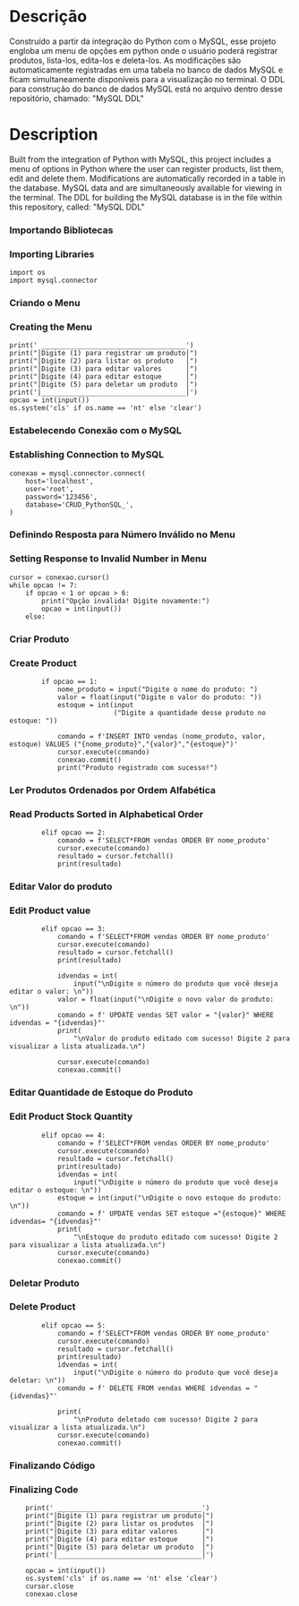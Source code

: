 # Descrição
Construído a partir da integração do Python com o MySQL, esse projeto engloba um menu de opções em python onde o usuário poderá registrar produtos, lista-los, edita-los e deleta-los. As modificações são automaticamente registradas em uma tabela no banco de dados MySQL e ficam simultaneamente disponíveis para a visualização no terminal. O DDL para construção do banco de dados MySQL está no arquivo dentro desse repositório, chamado: "MySQL DDL"
# Description
Built from the integration of Python with MySQL, this project includes a menu of options in Python where the user can register products, list them, edit and delete them. Modifications are automatically recorded in a table in the database. MySQL data and are simultaneously available for viewing in the terminal. The DDL for building the MySQL database is in the file within this repository, called: "MySQL DDL"
### Importando Bibliotecas
### Importing Libraries

```
import os
import mysql.connector
```

### Criando o Menu
### Creating the Menu

```
print(' ____________________________________')
print("│Digite (1) para registrar um produto│")
print("│Digite (2) para listar os produto   │")
print("│Digite (3) para editar valores      │")
print("│Digite (4) para editar estoque      │")
print("│Digite (5) para deletar um produto  │")
print('|____________________________________│')
opcao = int(input())
os.system('cls' if os.name == 'nt' else 'clear')
```

### Estabelecendo Conexão com o MySQL
### Establishing Connection to MySQL

```
conexao = mysql.connector.connect(
    host='localhost',
    user='root',
    password='123456',
    database='CRUD_PythonSQL_',
)
```

### Definindo Resposta para Número Inválido no Menu
### Setting Response to Invalid Number in Menu

```
cursor = conexao.cursor()
while opcao != 7:
    if opcao < 1 or opcao > 6:
        print("Opção inválida! Digite novamente:")
        opcao = int(input())
    else:
```

### Criar Produto
### Create Product

```
        if opcao == 1:
            nome_produto = input("Digite o nome do produto: ")
            valor = float(input("Digite o valor do produto: "))
            estoque = int(input
                          ("Digite a quantidade desse produto no estoque: "))

            comando = f'INSERT INTO vendas (nome_produto, valor, estoque) VALUES ("{nome_produto}","{valor}","{estoque}")'
            cursor.execute(comando)
            conexao.commit()
            print("Produto registrado com sucesso!")
```

### Ler Produtos Ordenados por Ordem Alfabética
### Read Products Sorted in Alphabetical Order

```
        elif opcao == 2:
            comando = f'SELECT*FROM vendas ORDER BY nome_produto'
            cursor.execute(comando)
            resultado = cursor.fetchall()
            print(resultado)
```


### Editar Valor do produto
### Edit Product value

```
        elif opcao == 3:
            comando = f'SELECT*FROM vendas ORDER BY nome_produto'
            cursor.execute(comando)
            resultado = cursor.fetchall()
            print(resultado)

            idvendas = int(
                input("\nDigite o número do produto que você deseja editar o valor: \n"))
            valor = float(input("\nDigite o novo valor do produto: \n"))
            comando = f' UPDATE vendas SET valor = "{valor}" WHERE idvendas = "{idvendas}"'
            print(
                "\nValor do produto editado com sucesso! Digite 2 para visualizar a lista atualizada.\n")

            cursor.execute(comando)
            conexao.commit()
```

### Editar Quantidade de Estoque do Produto
### Edit Product Stock Quantity

```
        elif opcao == 4:
            comando = f'SELECT*FROM vendas ORDER BY nome_produto'
            cursor.execute(comando)
            resultado = cursor.fetchall()
            print(resultado)
            idvendas = int(
                input("\nDigite o número do produto que você deseja editar o estoque: \n"))
            estoque = int(input("\nDigite o novo estoque do produto: \n"))
            comando = f' UPDATE vendas SET estoque ="{estoque}" WHERE idvendas= "{idvendas}"'
            print(
                "\nEstoque do produto editado com sucesso! Digite 2 para visualizar a lista atualizada.\n")
            cursor.execute(comando)
            conexao.commit()
```

### Deletar Produto
### Delete Product

```
        elif opcao == 5:
            comando = f'SELECT*FROM vendas ORDER BY nome_produto'
            cursor.execute(comando)
            resultado = cursor.fetchall()
            print(resultado)
            idvendas = int(
                input("\nDigite o número do produto que você deseja deletar: \n"))
            comando = f' DELETE FROM vendas WHERE idvendas = "{idvendas}"'

            print(
                "\nProduto deletado com sucesso! Digite 2 para visualizar a lista atualizada.\n")
            cursor.execute(comando)
            conexao.commit()
```

### Finalizando Código
### Finalizing Code

```
    print(' ____________________________________')
    print("│Digite (1) para registrar um produto│")
    print("│Digite (2) para listar os produtos  │")
    print("│Digite (3) para editar valores      │")
    print("│Digite (4) para editar estoque      │")
    print("│Digite (5) para deletar um produto  │")
    print('│____________________________________│')

    opcao = int(input())
    os.system('cls' if os.name == 'nt' else 'clear')
    cursor.close
    conexao.close
```
